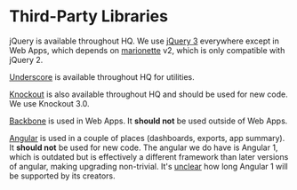 # Third-Party Libraries

jQuery is available throughout HQ. We use [jQuery 3](https://jquery.com/) everywhere except in Web Apps, which depends on [marionette](https://marionettejs.com/) v2, which is only compatible with jQuery 2.

[Underscore](http://underscorejs.org/) is available throughout HQ for utilities.

[Knockout](http://knockoutjs.com/) is also available throughout HQ and should be used for new code. We use Knockout 3.0.

[Backbone](http://backbonejs.org/) is used in Web Apps. It **should not** be used outside of Web Apps.

[Angular](https://angularjs.org/) is used in a couple of places (dashboards, exports, app summary). It **should not** be used for new code. The angular we do have is Angular 1, which is outdated but is effectively a different framework than later versions of angular, making upgrading non-trivial. It's [unclear](https://toddmotto.com/future-of-angular-1-x#whats-next-for-angular-1x) how long Angular 1 will be supported by its creators.
